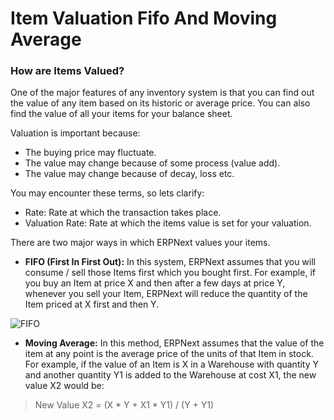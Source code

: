 # Item Valuation Fifo And Moving Average

### How are Items Valued?

One of the major features of any inventory system is that you can find out the
value of any item based on its historic or average price. You can also find
the value of all your items for your balance sheet.

Valuation is important because:

  * The buying price may fluctuate.
  * The value may change because of some process (value add).
  * The value may change because of decay, loss etc.

You may encounter these terms, so lets clarify:

  * Rate: Rate at which the transaction takes place.
  * Valuation Rate: Rate at which the items value is set for your valuation.

There are two major ways in which ERPNext values your items.

  * **FIFO (First In First Out):** In this system, ERPNext assumes that you will consume / sell those Items first which you bought first. For example, if you buy an Item at price X and then after a few days at price Y, whenever you sell your Item, ERPNext will reduce the quantity of the Item priced at X first and then Y.

<img alt="FIFO" class="screenshot" src="/assets/erpnext_docs/assets/img/stock/fifo.png">

  * **Moving Average:** In this method, ERPNext assumes that the value of the item at any point is the average price of the units of that Item in stock. For example, if the value of an Item is X in a Warehouse with quantity Y and another quantity Y1 is added to the Warehouse at cost X1, the new value X2 would be:

> New Value X2 = (X * Y + X1 * Y1) / (Y + Y1)
